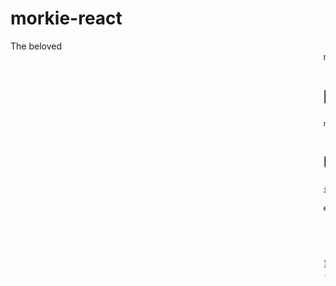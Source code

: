 # morkie-react
The beloved <marquee> reimagined in React

# Installation
`npm install morkie-react`

# Usage
```js
import Morkie from 'morkie-react';

export default class SomeComponent extends React.Component {
  render(){
    return(
      <Morkie text={`some sort of text`}/>
    );
  }
}
...
```

